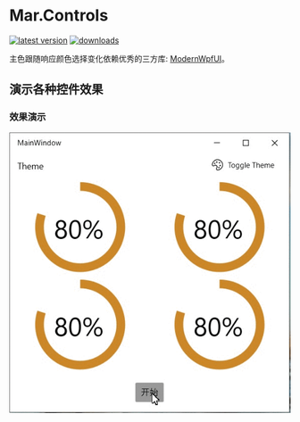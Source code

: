 # Mar.Controls

[![latest version](https://img.shields.io/nuget/v/Mar.Controls)](https://www.nuget.org/packages/Mar.Controls) [![downloads](https://img.shields.io/nuget/dt/Mar.Controls)](https://www.nuget.org/packages/Mar.Controls)

主色跟随响应颜色选择变化依赖优秀的三方库: [ModernWpfUI](https://www.nuget.org/packages/ModernWpfUI)。

## 演示各种控件效果

### 效果演示

![](https://raw.githubusercontent.com/zhongwcool/Mar.Controls/main/Sample/Assets/sf9QtpmJUj.gif)